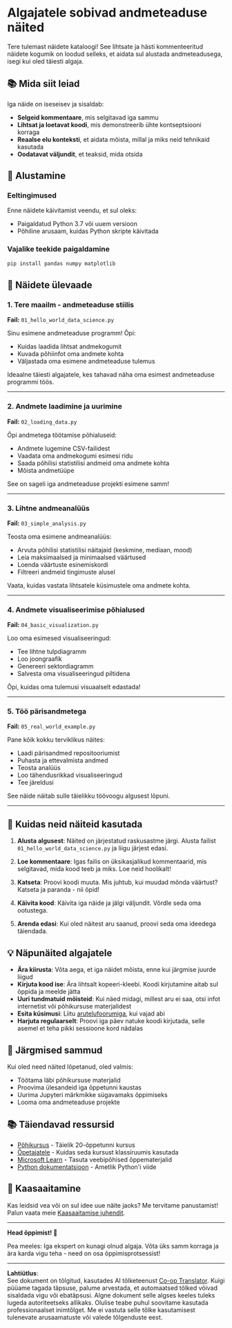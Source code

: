 <!--
CO_OP_TRANSLATOR_METADATA:
{
  "original_hash": "9bef7fd96c8f262339933117d9b3e342",
  "translation_date": "2025-10-11T15:17:07+00:00",
  "source_file": "examples/README.md",
  "language_code": "et"
}
-->
# Algajatele sobivad andmeteaduse näited

Tere tulemast näidete kataloogi! See lihtsate ja hästi kommenteeritud näidete kogumik on loodud selleks, et aidata sul alustada andmeteadusega, isegi kui oled täiesti algaja.

## 📚 Mida siit leiad

Iga näide on iseseisev ja sisaldab:
- **Selgeid kommentaare**, mis selgitavad iga sammu
- **Lihtsat ja loetavat koodi**, mis demonstreerib ühte kontseptsiooni korraga
- **Reaalse elu konteksti**, et aidata mõista, millal ja miks neid tehnikaid kasutada
- **Oodatavat väljundit**, et teaksid, mida otsida

## 🚀 Alustamine

### Eeltingimused
Enne näidete käivitamist veendu, et sul oleks:
- Paigaldatud Python 3.7 või uuem versioon
- Põhiline arusaam, kuidas Python skripte käivitada

### Vajalike teekide paigaldamine
```bash
pip install pandas numpy matplotlib
```

## 📖 Näidete ülevaade

### 1. Tere maailm - andmeteaduse stiilis
**Fail:** `01_hello_world_data_science.py`

Sinu esimene andmeteaduse programm! Õpi:
- Kuidas laadida lihtsat andmekogumit
- Kuvada põhiinfot oma andmete kohta
- Väljastada oma esimene andmeteaduse tulemus

Ideaalne täiesti algajatele, kes tahavad näha oma esimest andmeteaduse programmi töös.

---

### 2. Andmete laadimine ja uurimine
**Fail:** `02_loading_data.py`

Õpi andmetega töötamise põhialuseid:
- Andmete lugemine CSV-failidest
- Vaadata oma andmekogumi esimesi ridu
- Saada põhilisi statistilisi andmeid oma andmete kohta
- Mõista andmetüüpe

See on sageli iga andmeteaduse projekti esimene samm!

---

### 3. Lihtne andmeanalüüs
**Fail:** `03_simple_analysis.py`

Teosta oma esimene andmeanalüüs:
- Arvuta põhilisi statistilisi näitajaid (keskmine, mediaan, mood)
- Leia maksimaalsed ja minimaalsed väärtused
- Loenda väärtuste esinemiskordi
- Filtreeri andmeid tingimuste alusel

Vaata, kuidas vastata lihtsatele küsimustele oma andmete kohta.

---

### 4. Andmete visualiseerimise põhialused
**Fail:** `04_basic_visualization.py`

Loo oma esimesed visualiseeringud:
- Tee lihtne tulpdiagramm
- Loo joongraafik
- Genereeri sektordiagramm
- Salvesta oma visualiseeringud piltidena

Õpi, kuidas oma tulemusi visuaalselt edastada!

---

### 5. Töö pärisandmetega
**Fail:** `05_real_world_example.py`

Pane kõik kokku terviklikus näites:
- Laadi pärisandmed repositooriumist
- Puhasta ja ettevalmista andmed
- Teosta analüüs
- Loo tähendusrikkad visualiseeringud
- Tee järeldusi

See näide näitab sulle täielikku töövoogu algusest lõpuni.

---

## 🎯 Kuidas neid näiteid kasutada

1. **Alusta algusest**: Näited on järjestatud raskusastme järgi. Alusta failist `01_hello_world_data_science.py` ja liigu järjest edasi.

2. **Loe kommentaare**: Igas failis on üksikasjalikud kommentaarid, mis selgitavad, mida kood teeb ja miks. Loe neid hoolikalt!

3. **Katseta**: Proovi koodi muuta. Mis juhtub, kui muudad mõnda väärtust? Katseta ja paranda - nii õpid!

4. **Käivita kood**: Käivita iga näide ja jälgi väljundit. Võrdle seda oma ootustega.

5. **Arenda edasi**: Kui oled näitest aru saanud, proovi seda oma ideedega täiendada.

## 💡 Näpunäited algajatele

- **Ära kiirusta**: Võta aega, et iga näidet mõista, enne kui järgmise juurde liigud
- **Kirjuta kood ise**: Ära lihtsalt kopeeri-kleebi. Koodi kirjutamine aitab sul õppida ja meelde jätta
- **Uuri tundmatuid mõisteid**: Kui näed midagi, millest aru ei saa, otsi infot internetist või põhikursuse materjalidest
- **Esita küsimusi**: Liitu [arutelufoorumiga](https://github.com/microsoft/Data-Science-For-Beginners/discussions), kui vajad abi
- **Harjuta regulaarselt**: Proovi iga päev natuke koodi kirjutada, selle asemel et teha pikki sessioone kord nädalas

## 🔗 Järgmised sammud

Kui oled need näited lõpetanud, oled valmis:
- Töötama läbi põhikursuse materjalid
- Proovima ülesandeid iga õppetunni kaustas
- Uurima Jupyteri märkmikke sügavamaks õppimiseks
- Looma oma andmeteaduse projekte

## 📚 Täiendavad ressursid

- [Põhikursus](../README.md) - Täielik 20-õppetunni kursus
- [Õpetajatele](../for-teachers.md) - Kuidas seda kursust klassiruumis kasutada
- [Microsoft Learn](https://docs.microsoft.com/learn/) - Tasuta veebipõhised õppematerjalid
- [Python dokumentatsioon](https://docs.python.org/3/) - Ametlik Python'i viide

## 🤝 Kaasaaitamine

Kas leidsid vea või on sul idee uue näite jaoks? Me tervitame panustamist! Palun vaata meie [Kaasaaitamise juhendit](../CONTRIBUTING.md).

---

**Head õppimist! 🎉**

Pea meeles: Iga ekspert on kunagi olnud algaja. Võta üks samm korraga ja ära karda vigu teha - need on osa õppimisprotsessist!

---

**Lahtiütlus**:  
See dokument on tõlgitud, kasutades AI tõlketeenust [Co-op Translator](https://github.com/Azure/co-op-translator). Kuigi püüame tagada täpsuse, palume arvestada, et automaatsed tõlked võivad sisaldada vigu või ebatäpsusi. Algne dokument selle algses keeles tuleks lugeda autoriteetseks allikaks. Olulise teabe puhul soovitame kasutada professionaalset inimtõlget. Me ei vastuta selle tõlke kasutamisest tulenevate arusaamatuste või valede tõlgenduste eest.